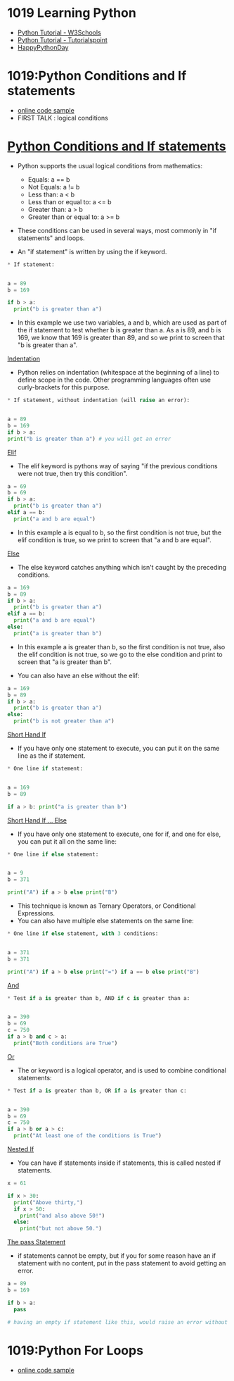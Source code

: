 # 1019 Learning Python
- [Python Tutorial - W3Schools](https://www.w3schools.com/python/)
- [Python Tutorial - Tutorialspoint](https://www.tutorialspoint.com/python/index.htm)
- [HappyPythonDay](https://github.com/MyFirstSecurity2020/HappyPythonDay)

# 1019:Python Conditions and If statements
- [online code sample](https://www.w3schools.com/python/python_conditions.asp)
- FIRST TALK : logical conditions
# [Python Conditions and If statements](https://www.w3schools.com/python/python_conditions.asp)
  - Python supports the usual logical conditions from mathematics:
    - Equals: a == b
    - Not Equals: a != b
    - Less than: a < b
    - Less than or equal to: a <= b
    - Greater than: a > b
    - Greater than or equal to: a >= b
- These conditions can be used in several ways, most commonly in "if statements" and loops.
  
- An "if statement" is written by using the if keyword.
``` python
* If statement:


a = 89
b = 169

if b > a:
  print("b is greater than a")
```
- In this example we use two variables, a and b, which are used as part of the if statement to test whether b is greater than a. As a is 89, and b is 169, we know that 169 is greater than 89, and so we print to screen that "b is greater than a".

[Indentation](https://www.w3schools.com/python/python_conditions.asp)
- Python relies on indentation (whitespace at the beginning of a line) to define scope in the code. Other programming languages often use curly-brackets for this purpose.
``` python
* If statement, without indentation (will raise an error):


a = 89
b = 169
if b > a:
print("b is greater than a") # you will get an error
```
[Elif](https://www.w3schools.com/python/python_conditions.asp)
- The elif keyword is pythons way of saying "if the previous conditions were not true, then try this condition".
``` python
a = 69
b = 69
if b > a:
  print("b is greater than a")
elif a == b:
  print("a and b are equal")
```
- In this example a is equal to b, so the first condition is not true, but the elif condition is true, so we print to screen that "a and b are equal".

[Else](https://www.w3schools.com/python/python_conditions.asp)
- The else keyword catches anything which isn't caught by the preceding conditions.
``` python
a = 169
b = 89
if b > a:
  print("b is greater than a")
elif a == b:
  print("a and b are equal")
else:
  print("a is greater than b")
```
- In this example a is greater than b, so the first condition is not true, also the elif condition is not true, so we go to the else condition and print to screen that "a is greater than b".

- You can also have an else without the elif:
``` python
a = 169
b = 89
if b > a:
  print("b is greater than a")
else:
  print("b is not greater than a")
```  
[Short Hand If](https://www.w3schools.com/python/python_conditions.asp)
- If you have only one statement to execute, you can put it on the same line as the if statement.
``` python
* One line if statement:


a = 169
b = 89

if a > b: print("a is greater than b")
```
[Short Hand If ... Else](https://www.w3schools.com/python/python_conditions.asp)
- If you have only one statement to execute, one for if, and one for else, you can put it all on the same line:
``` python
* One line if else statement:


a = 9
b = 371

print("A") if a > b else print("B")
```
- This technique is known as Ternary Operators, or Conditional Expressions.
- You can also have multiple else statements on the same line:
``` python
* One line if else statement, with 3 conditions:


a = 371
b = 371

print("A") if a > b else print("=") if a == b else print("B")
```
[And](https://www.w3schools.com/python/python_conditions.asp)
``` python
* Test if a is greater than b, AND if c is greater than a:


a = 390
b = 69
c = 750
if a > b and c > a:
  print("Both conditions are True")
```
[Or](https://www.w3schools.com/python/python_conditions.asp)
- The or keyword is a logical operator, and is used to combine conditional statements:
``` python
* Test if a is greater than b, OR if a is greater than c:


a = 390
b = 69
c = 750
if a > b or a > c:
  print("At least one of the conditions is True")
``` 
[Nested If](https://www.w3schools.com/python/python_conditions.asp)
- You can have if statements inside if statements, this is called nested if statements.
``` python
x = 61

if x > 30:
  print("Above thirty,")
  if x > 50:
    print("and also above 50!")
  else:
    print("but not above 50.")
```   
[The pass Statement](https://www.w3schools.com/python/python_conditions.asp)
- if statements cannot be empty, but if you for some reason have an if statement with no content, put in the pass statement to avoid getting an error.
``` python
a = 89
b = 169

if b > a:
  pass

# having an empty if statement like this, would raise an error without the pass statement
```   
# 1019:Python For Loops
- [online code sample](https://www.w3schools.com/python/python_for_loops.asp)
